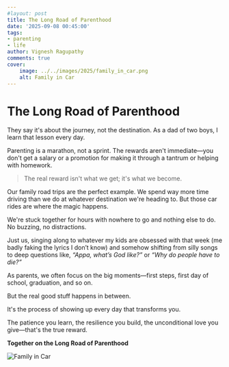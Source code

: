 ```yaml
---
#layout: post
title: The Long Road of Parenthood
date: '2025-09-08 00:45:00'
tags:
- parenting
- life
author: Vignesh Ragupathy
comments: true
cover:
    image: ../../images/2025/family_in_car.png
    alt: Family in Car
---
```

# The Long Road of Parenthood

They say it's about the journey, not the destination. As a dad of two boys, I learn that lesson every day.

Parenting is a marathon, not a sprint. The rewards aren't immediate—you don't get a salary or a promotion for making it through a tantrum or helping with homework.

> The real reward isn't what we get; it's what we become.

Our family road trips are the perfect example. We spend way more time driving than we do at whatever destination we're heading to. But those car rides are where the magic happens.

We're stuck together for hours with nowhere to go and nothing else to do. No buzzing, no distractions.

Just us, singing along to whatever my kids are obsessed with that week (me badly faking the lyrics I don’t know) and somehow shifting from silly songs to deep questions like, *“Appa, what’s God like?”* or *“Why do people have to die?”*

As parents, we often focus on the big moments—first steps, first day of school, graduation, and so on.

But the real good stuff happens in between.

It's the process of showing up every day that transforms you.

The patience you learn, the resilience you build, the unconditional love you give—that's the true reward.

**Together on the Long Road of Parenthood**

![Family in Car](../../images/2025/family_in_car.png)
